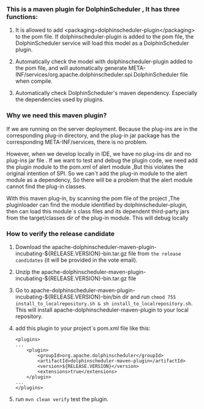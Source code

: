 ### This is a maven plugin for DolphinScheduler , It has three functions:

1. It is allowed to add \<packaging\>dolphinscheduler-plugin\</packaging\> to the pom file. If <packaging>dolphinscheduler-plugin</packaging> is added to the pom file, the DolphinScheduler service will load this model as a DolphinScheduler plugin.

2. Automatically check the model with <packaging>dolphinscheduler-plugin</packaging> added to the pom file, and will automatically generate META-INF/services/org.apache.dolphinscheduler.spi.DolphinScheduler file when compile.

3. Automatically check DolphinScheduler's maven dependency. Especially the dependencies used by plugins.

### Why we need this maven plugin?

If we are running on the server deployment. Because the plug-ins are in the corresponding plug-in directory, and the plug-in jar package has the corresponding META-INF/services, there is no problem. 

However, when we develop locally in IDE, we have no plug-ins dir and no plug-ins jar file . If we want to test and debug the plugin code, we need add the plugin module to the pom.xml of alert module ,But this violates the original intention of SPI. So we can`t add the plug-in module to the alert module as a dependency, So there will be a problem that the alert module cannot find the plug-in classes. 

With this maven plug-in, by scanning the pom file of the project ,The pluginloader can find the module identified by <package>dolphinscheduler-plugin</package>, then can load this module`s class files and its dependent third-party jars from the target/classes dir of the plug-in module. This will debug locally

### How to verify the release candidate

1. Download the apache-dolphinscheduler-maven-plugin-incubating-${RELEASE.VERSION}-bin.tar.gz file from `the release candidates` (it will be provided in the vote email).

2. Unzip the apache-dolphinscheduler-maven-plugin-incubating-${RELEASE.VERSION}-bin.tar.gz file

3. Go to apache-dolphinscheduler-maven-plugin-incubating-${RELEASE.VERSION}-bin/bin dir and run `chmod 755 install_to_localrepository.sh & sh install_to_localrepository.sh`. This will install apache-dolphinscheduler-maven-plugin to your local repository.

4. add this plugin to your project`s pom.xml file like this:

    ```
    <plugins>
    ...
        <plugin>
            <groupId>org.apache.dolphinscheduler</groupId>
            <artifactId>dolphinscheduler-maven-plugin</artifactId>
            <version>${RELEASE.VERSION}</version>
            <extensions>true</extensions>
        </plugin>
    ...
    </plugins>
    ```

5. run `mvn clean verify` test the plugin.